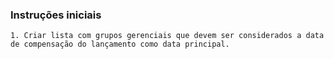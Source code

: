 ### Instruções iniciais

	1. Criar lista com grupos gerenciais que devem ser considerados a data de compensação do lançamento como data principal.
